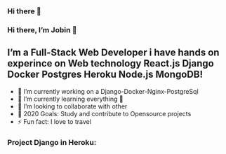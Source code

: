 ### Hi there 👋

<!--
**ShubhamDev-AI/ShubhamDev-AI** is a ✨ _special_ ✨ repository because its `README.md` (this file) appears on your GitHub profile.


-->
### Hi there, I’m Jobin 👋
## I’m a Full-Stack Web Developer i have hands on experince on Web technology React.js Django Docker Postgres Heroku Node.js MongoDB!
- 🔭 I’m currently working on a Django-Docker-Nginx-PostgreSql
- 🌱 I’m currently learning everything 🤣
- 👯 I’m looking to collaborate with other
- 🥅 2020 Goals: Study and contribute to Opensource projects
- ⚡ Fun fact: I love to travel
### Project Django in Heroku:
[Project 1]: https://djangopdapp.herokuapp.com/
[Project 2]: https://djangobrt.herokuapp.com/
